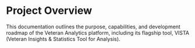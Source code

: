 # Project Overview

This documentation outlines the purpose, capabilities, and development roadmap of the Veteran Analytics platform, including its flagship tool, VISTA (Veteran Insights & Statistics Tool for Analysis).
